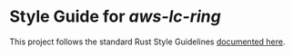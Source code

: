 # Style Guide for *aws-lc-ring*

This project follows the standard Rust Style Guidelines [documented here](https://github.com/rust-lang/fmt-rfcs/blob/master/guide/guide.md).